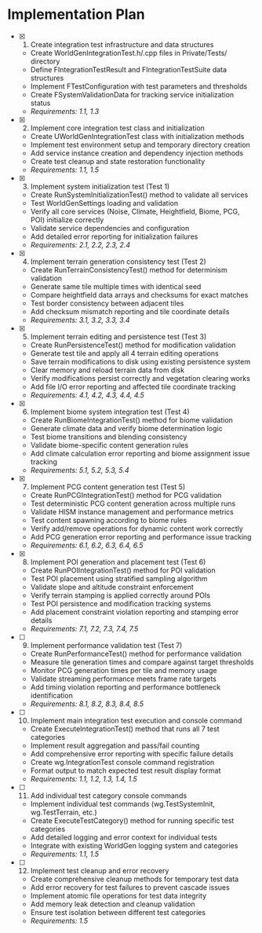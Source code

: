 # Implementation Plan

- [x] 1. Create integration test infrastructure and data structures





  - Create WorldGenIntegrationTest.h/.cpp files in Private/Tests/ directory
  - Define FIntegrationTestResult and FIntegrationTestSuite data structures
  - Implement FTestConfiguration with test parameters and thresholds
  - Create FSystemValidationData for tracking service initialization status
  - _Requirements: 1.1, 1.3_

- [x] 2. Implement core integration test class and initialization





  - Create UWorldGenIntegrationTest class with initialization methods
  - Implement test environment setup and temporary directory creation
  - Add service instance creation and dependency injection methods
  - Create test cleanup and state restoration functionality
  - _Requirements: 1.1, 1.5_

- [x] 3. Implement system initialization test (Test 1)





  - Create RunSystemInitializationTest() method to validate all services
  - Test WorldGenSettings loading and validation
  - Verify all core services (Noise, Climate, Heightfield, Biome, PCG, POI) initialize correctly
  - Validate service dependencies and configuration
  - Add detailed error reporting for initialization failures
  - _Requirements: 2.1, 2.2, 2.3, 2.4_

- [x] 4. Implement terrain generation consistency test (Test 2)





  - Create RunTerrainConsistencyTest() method for determinism validation
  - Generate same tile multiple times with identical seed
  - Compare heightfield data arrays and checksums for exact matches
  - Test border consistency between adjacent tiles
  - Add checksum mismatch reporting and tile coordinate details
  - _Requirements: 3.1, 3.2, 3.3, 3.4_

- [x] 5. Implement terrain editing and persistence test (Test 3)





  - Create RunPersistenceTest() method for modification validation
  - Generate test tile and apply all 4 terrain editing operations
  - Save terrain modifications to disk using existing persistence system
  - Clear memory and reload terrain data from disk
  - Verify modifications persist correctly and vegetation clearing works
  - Add file I/O error reporting and affected tile coordinate tracking
  - _Requirements: 4.1, 4.2, 4.3, 4.4, 4.5_

- [x] 6. Implement biome system integration test (Test 4)





  - Create RunBiomeIntegrationTest() method for biome validation
  - Generate climate data and verify biome determination logic
  - Test biome transitions and blending consistency
  - Validate biome-specific content generation rules
  - Add climate calculation error reporting and biome assignment issue tracking
  - _Requirements: 5.1, 5.2, 5.3, 5.4_

- [x] 7. Implement PCG content generation test (Test 5)






  - Create RunPCGIntegrationTest() method for PCG validation
  - Test deterministic PCG content generation across multiple runs
  - Validate HISM instance management and performance metrics
  - Test content spawning according to biome rules
  - Verify add/remove operations for dynamic content work correctly
  - Add PCG generation error reporting and performance issue tracking
  - _Requirements: 6.1, 6.2, 6.3, 6.4, 6.5_

- [x] 8. Implement POI generation and placement test (Test 6)





  - Create RunPOIIntegrationTest() method for POI validation
  - Test POI placement using stratified sampling algorithm
  - Validate slope and altitude constraint enforcement
  - Verify terrain stamping is applied correctly around POIs
  - Test POI persistence and modification tracking systems
  - Add placement constraint violation reporting and stamping error details
  - _Requirements: 7.1, 7.2, 7.3, 7.4, 7.5_

- [ ] 9. Implement performance validation test (Test 7)
  - Create RunPerformanceTest() method for performance validation
  - Measure tile generation times and compare against target thresholds
  - Monitor PCG generation times per tile and memory usage
  - Validate streaming performance meets frame rate targets
  - Add timing violation reporting and performance bottleneck identification
  - _Requirements: 8.1, 8.2, 8.3, 8.4, 8.5_

- [ ] 10. Implement main integration test execution and console command
  - Create ExecuteIntegrationTest() method that runs all 7 test categories
  - Implement result aggregation and pass/fail counting
  - Add comprehensive error reporting with specific failure details
  - Create wg.IntegrationTest console command registration
  - Format output to match expected test result display format
  - _Requirements: 1.1, 1.2, 1.3, 1.4, 1.5_

- [ ] 11. Add individual test category console commands
  - Implement individual test commands (wg.TestSystemInit, wg.TestTerrain, etc.)
  - Create ExecuteTestCategory() method for running specific test categories
  - Add detailed logging and error context for individual tests
  - Integrate with existing WorldGen logging system and categories
  - _Requirements: 1.1, 1.5_

- [ ] 12. Implement test cleanup and error recovery
  - Create comprehensive cleanup methods for temporary test data
  - Add error recovery for test failures to prevent cascade issues
  - Implement atomic file operations for test data integrity
  - Add memory leak detection and cleanup validation
  - Ensure test isolation between different test categories
  - _Requirements: 1.5_